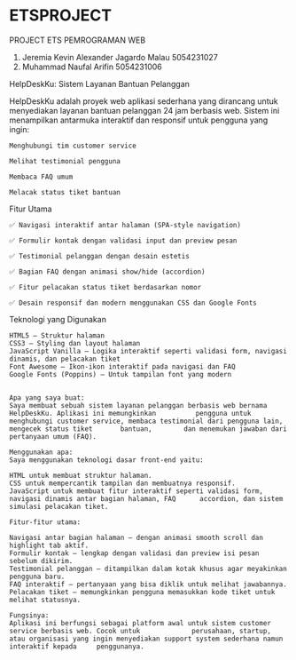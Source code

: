 # ETSPROJECT
PROJECT ETS PEMROGRAMAN WEB

1. Jeremia Kevin Alexander Jagardo Malau 5054231027
2. Muhammad Naufal Arifin 5054231006

HelpDeskKu: Sistem Layanan Bantuan Pelanggan

HelpDeskKu adalah proyek web aplikasi sederhana yang dirancang untuk menyediakan layanan bantuan pelanggan 24 jam berbasis web. Sistem ini menampilkan antarmuka interaktif dan responsif untuk pengguna yang ingin:

    Menghubungi tim customer service

    Melihat testimonial pengguna

    Membaca FAQ umum

    Melacak status tiket bantuan

  Fitur Utama

    ✅ Navigasi interaktif antar halaman (SPA-style navigation)

    ✅ Formulir kontak dengan validasi input dan preview pesan

    ✅ Testimonial pelanggan dengan desain estetis

    ✅ Bagian FAQ dengan animasi show/hide (accordion)

    ✅ Fitur pelacakan status tiket berdasarkan nomor

    ✅ Desain responsif dan modern menggunakan CSS dan Google Fonts

   Teknologi yang Digunakan

    HTML5 – Struktur halaman
    CSS3 – Styling dan layout halaman
    JavaScript Vanilla – Logika interaktif seperti validasi form, navigasi dinamis, dan pelacakan tiket
    Font Awesome – Ikon-ikon interaktif pada navigasi dan FAQ
    Google Fonts (Poppins) – Untuk tampilan font yang modern
    
    
    Apa yang saya buat:
    Saya membuat sebuah sistem layanan pelanggan berbasis web bernama HelpDeskKu. Aplikasi ini memungkinkan          pengguna untuk menghubungi customer service, membaca testimonial dari pengguna lain, mengecek status tiket       bantuan,        dan menemukan jawaban dari pertanyaan umum (FAQ).

    Menggunakan apa:
    Saya menggunakan teknologi dasar front-end yaitu:

    HTML untuk membuat struktur halaman.
    CSS untuk mempercantik tampilan dan membuatnya responsif.
    JavaScript untuk membuat fitur interaktif seperti validasi form, navigasi dinamis antar bagian halaman, FAQ      accordion, dan sistem simulasi pelacakan tiket.

    Fitur-fitur utama:

    Navigasi antar bagian halaman – dengan animasi smooth scroll dan highlight tab aktif.
    Formulir kontak – lengkap dengan validasi dan preview isi pesan sebelum dikirim.
    Testimonial pelanggan – ditampilkan dalam kotak khusus agar meyakinkan pengguna baru.
    FAQ interaktif – pertanyaan yang bisa diklik untuk melihat jawabannya.
    Pelacakan tiket – memungkinkan pengguna memasukkan kode tiket untuk melihat statusnya.

    Fungsinya:
    Aplikasi ini berfungsi sebagai platform awal untuk sistem customer service berbasis web. Cocok untuk             perusahaan, startup, atau organisasi yang ingin menyediakan support system sederhana namun interaktif kepada     penggunanya.
